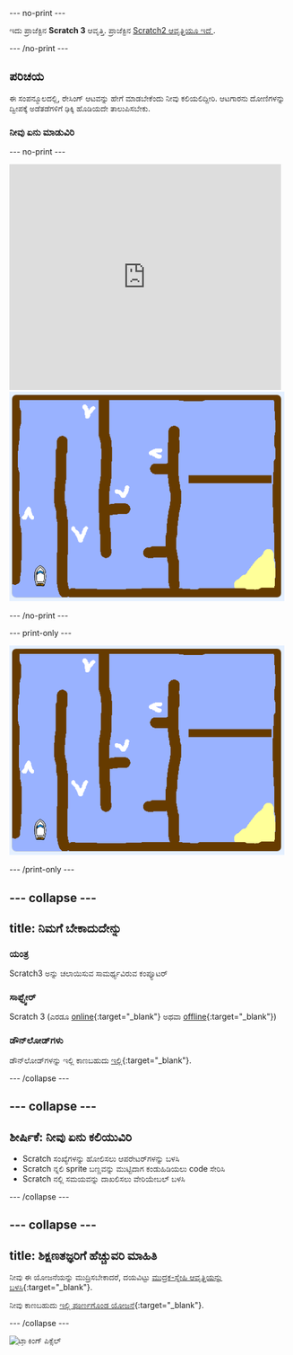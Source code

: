 \--- no-print \---

ಇದು ಪ್ರಾಜೆಕ್ಟಿನ **Scratch 3** ಆವೃತ್ತಿ. ಪ್ರಾಜೆಕ್ಟಿನ [ Scratch2 ಆವೃತ್ತಿಯೂ ಇದೆ ](https://projects.raspberrypi.org/en/projects/boat-race-scratch2).

\--- /no-print \---

## ಪರಿಚಯ

ಈ ಸಂಪನ್ಮೂಲದಲ್ಲಿ, ರೇಸಿಂಗ್ ಆಟವನ್ನು ಹೇಗೆ ಮಾಡಬೇಕೆಂದು ನೀವು ಕಲಿಯಲಿದ್ದೀರಿ. ಆಟಗಾರನು ದೋಣಿಗಳನ್ನು ದ್ವೀಪಕ್ಕೆ ಅಡೆತಡೆಗಳಿಗೆ ಢಿಕ್ಕಿ ಹೊಡಿಯದೇ ತಾಲುಪಿಸಬೇಕು.

### ನೀವು ಏನು ಮಾಡುವಿರಿ

\--- no-print \---

<div class="scratch-preview">
  <iframe allowtransparency="true" width="485" height="402" src="https://scratch.mit.edu/projects/embed/276662533/?autostart=false" frameborder="0" scrolling="no"></iframe>
  <img src="images/boat_race_demo.png">
</div>

\--- /no-print \---

\--- print-only \---

![ದೋಣಿ ಓಟದ ಸ್ಪರ್ಧೆಯ ಡೆಮೊ](images/boat_race_demo.png)

\--- /print-only \---

## \--- collapse \---

## title: ನಿಮಗೆ ಬೇಕಾದುದೇನ್ನು

### ಯಂತ್ರ

Scratch3 ಅನ್ನು ಚಲಾಯಿಸುವ ಸಾಮರ್ಥ್ಯವಿರುವ ಕಂಪ್ಯೂಟರ್

### ಸಾಫ್ಟ್ವೇರ್

Scratch 3 (ಎರಡೂ [online](https://rpf.io/scratchon){:target="_blank"} ಅಥವಾ [offline](https://rpf.io/scratchoff){:target="_blank"})

### ಡೌನ್‌ಲೋಡ್‌ಗಳು

ಡೌನ್‌ಲೋಡ್‌ಗಳನ್ನು ಇಲ್ಲಿ ಕಾಣಬಹುದು [ಇಲ್ಲಿ](http://rpf.io/p/en/boat-race-go){:target="_blank"}.

\--- /collapse \---

## \--- collapse \---

## ಶೀರ್ಷಿಕೆ: ನೀವು ಏನು ಕಲಿಯುವಿರಿ

- Scratch ಸಂಖ್ಯೆಗಳನ್ನು ಹೋಲಿಸಲು ಆಪರೇಟರ್‌ಗಳನ್ನು ಬಳಸಿ
- Scratch ನ್ನಲಿ sprite ಬಣ್ಣವನ್ನು ಮುಟ್ಟಿದಾಗ ಕಂಡುಹಿಡಿಯಲು code ಸೇರಿಸಿ
- Scratch ನಲ್ಲಿ ಸಮಯವನ್ನು ದಾಖಲಿಸಲು ವೇರಿಯೇಬಲ್ ಬಳಸಿ

\--- /collapse \---

## \--- collapse \---

## title: ಶಿಕ್ಷಣತಜ್ಞರಿಗೆ ಹೆಚ್ಚುವರಿ ಮಾಹಿತಿ

ನೀವು ಈ ಯೋಜನೆಯನ್ನು ಮುದ್ರಿಸಬೇಕಾದರೆ, ದಯವಿಟ್ಟು [ಮುದ್ರಕ-ಸ್ನೇಹಿ ಆವೃತ್ತಿಯನ್ನು ಬಳಸಿ](https://projects.raspberrypi.org/en/projects/boat-race/print){:target="_blank"}.

ನೀವು ಕಾಣಬಹುದು [ಇಲ್ಲಿ ಪೂರ್ಣಗೊಂಡ ಯೋಜನೆ](http://rpf.io/p/en/boat-race-get){:target="_blank"}.

\--- /collapse \---

![ಟ್ರ್ಯಾಕಿಂಗ್ ಪಿಕ್ಸೆಲ್](https://code.org/api/hour/begin_codeclub_boatrace.png)